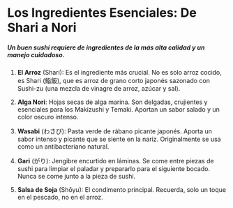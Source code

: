 # Los Ingredientes Esenciales: De Shari a Nori

##### Un buen sushi requiere de ingredientes de la más alta calidad y un manejo cuidadoso.

1. **El Arroz** (Shari): Es el ingrediente más crucial. No es solo arroz cocido, es Shari (鮨飯), que es arroz de grano corto japonés sazonado con Sushi-zu (una mezcla de vinagre de arroz, azúcar y sal).

2. **Alga Nori**: Hojas secas de alga marina. Son delgadas, crujientes y esenciales para los Makizushi y Temaki. Aportan un sabor salado y un color oscuro intenso.

3. **Wasabi** (わさび): Pasta verde de rábano picante japonés. Aporta un sabor intenso y picante que se siente en la nariz. Originalmente se usa como un antibacteriano natural.

4. **Gari** (がり): Jengibre encurtido en láminas. Se come entre piezas de sushi para limpiar el paladar y prepararlo para el siguiente bocado. Nunca se come junto a la pieza de sushi.

5. **Salsa de Soja** (Shōyu): El condimento principal. Recuerda, solo un toque en el pescado, no en el arroz.
